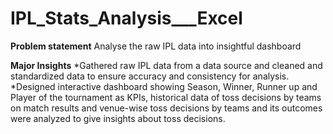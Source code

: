 # IPL_Stats_Analysis___Excel
**Problem statement**
Analyse the raw IPL data into insightful dashboard

**Major Insights**
*Gathered raw IPL data from a data source and cleaned and standardized data to ensure accuracy and consistency for analysis.
*Designed interactive dashboard showing Season, Winner, Runner up and Player of the tournament as KPIs, historical data of toss decisions by teams on match results and venue-wise toss decisions by teams and its
outcomes were analyzed to give insights about toss decisions.
